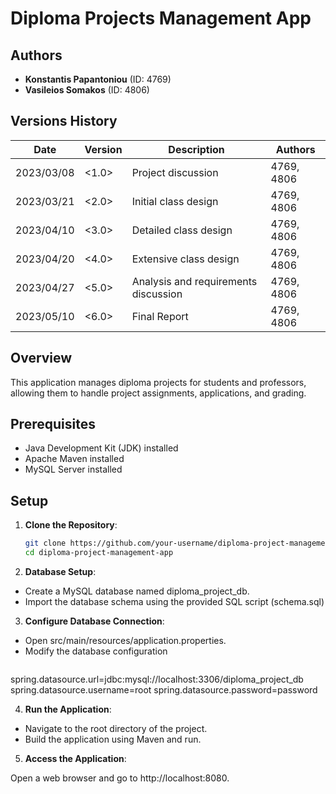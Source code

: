 # Diploma Projects Management App

## Authors

- **Konstantis Papantoniou** (ID: 4769)
- **Vasileios Somakos** (ID: 4806)

## Versions History

| Date       | Version | Description                          | Authors    |
|------------|---------|--------------------------------------|------------|
| 2023/03/08 | <1.0>   | Project discussion                    | 4769, 4806 |
| 2023/03/21 | <2.0>   | Initial class design                  | 4769, 4806 |
| 2023/04/10 | <3.0>   | Detailed class design                 | 4769, 4806 |
| 2023/04/20 | <4.0>   | Extensive class design                | 4769, 4806 |
| 2023/04/27 | <5.0>   | Analysis and requirements discussion  | 4769, 4806 |
| 2023/05/10 | <6.0>   | Final Report                          | 4769, 4806 |

## Overview

This application manages diploma projects for students and professors, allowing them to handle project assignments, applications, and grading.

## Prerequisites

- Java Development Kit (JDK) installed
- Apache Maven installed
- MySQL Server installed

## Setup

1. **Clone the Repository**:
   ```bash
   git clone https://github.com/your-username/diploma-project-management-app.git
   cd diploma-project-management-app

2. **Database Setup**:

- Create a MySQL database named diploma_project_db.
- Import the database schema using the provided SQL script (schema.sql) 
3. **Configure Database Connection**:

- Open src/main/resources/application.properties.
- Modify the database configuration
  ```
spring.datasource.url=jdbc:mysql://localhost:3306/diploma_project_db
spring.datasource.username=root
spring.datasource.password=password

4. **Run the Application**:

- Navigate to the root directory of the project.
- Build the application using Maven and run.

5. **Access the Application**:

Open a web browser and go to http://localhost:8080.

